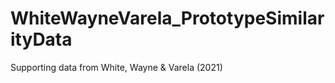 # WhiteWayneVarela_PrototypeSimilarityData

Supporting data from White, Wayne &amp; Varela (2021)


